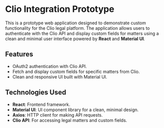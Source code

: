 # Clio Integration Prototype

This is a prototype web application designed to demonstrate custom functionality for the Clio legal platform. The application allows users to authenticate with the Clio API and display custom fields for matters using a clean and minimal user interface powered by **React** and **Material UI**.

## Features
- OAuth2 authentication with Clio API.
- Fetch and display custom fields for specific matters from Clio.
- Clean and responsive UI built with Material UI.

## Technologies Used
- **React**: Frontend framework.
- **Material UI**: UI component library for a clean, minimal design.
- **Axios**: HTTP client for making API requests.
- **Clio API**: For accessing legal matters and custom fields.
